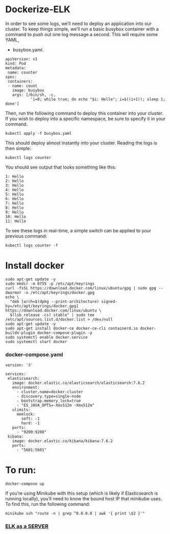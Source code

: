 # Dockerize-ELK
In order to see some logs, we’ll need to deploy an application into our cluster. To keep things simple, we’ll run a basic busybox container with a command to push out one log message a second. This will require some YAML,
* busybox.yaml.
  
```
apiVersion: v1
kind: Pod
metadata:
 name: counter
spec:
 containers:
 - name: count
   image: busybox
   args: [/bin/sh, -c,
           'i=0; while true; do echo "$i: Hello"; i=$((i+1)); sleep 1; done']
```
Then, run the following command to deploy this container into your cluster. If you wish to deploy into a specific namespace, be sure to specify it in your command.

    kubectl apply -f busybox.yaml 
    
This should deploy almost instantly into your cluster. Reading the logs is then simple:

    kubectl logs counter
You should see output that looks something like this:
```
1: Hello
2: Hello
3: Hello
4: Hello
5: Hello
6: Hello
7: Hello
8: Hello
9: Hello
10: Hello
11: Hello
```
To see these logs in real-time, a simple switch can be applied to your previous command:

    kubectl logs counter -f
    
# Install docker
```
sudo apt-get update -y
sudo mkdir -m 0755 -p /etc/apt/keyrings
curl -fsSL https://download.docker.com/linux/ubuntu/gpg | sudo gpg --dearmor -o /etc/apt/keyrings/docker.gpg
echo \
  "deb [arch=$(dpkg --print-architecture) signed-by=/etc/apt/keyrings/docker.gpg] https://download.docker.com/linux/ubuntu \
  $(lsb_release -cs) stable" | sudo tee /etc/apt/sources.list.d/docker.list > /dev/null
sudo apt-get update -y
sudo apt-get install docker-ce docker-ce-cli containerd.io docker-buildx-plugin docker-compose-plugin -y
sudo systemctl enable docker.service
sudo systemctl start docker
```
### docker-compose.yaml
```
version: '3'
 
services:
 elasticsearch:
   image: docker.elastic.co/elasticsearch/elasticsearch:7.6.2
   environment:
     - cluster.name=docker-cluster
     - discovery.type=single-node
     - bootstrap.memory_lock=true
     - "ES_JAVA_OPTS=-Xms512m -Xmx512m"
   ulimits:
     memlock:
       soft: -1
       hard: -1
   ports:
     - "9200:9200"
 kibana:
   image: docker.elastic.co/kibana/kibana:7.6.2
   ports:
     - "5601:5601"
 ```
# To run:
    docker-compose up
    
If you’re using Minikube with this setup (which is likely if Elasticsearch is running locally), you’ll need to know the bound host IP that minikube uses. To find this, run the following command:

    minikube ssh "route -n | grep ^0.0.0.0 | awk '{ print \$2 }'"
    
### [ELK as a SERVER](https://github.com/sajithten/kubernetes-elasticsearch-logstash-kibana/blob/main/README.md)
